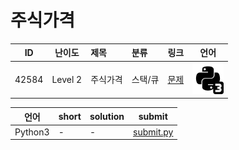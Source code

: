 # 주식가격

| ID | 난이도 | 제목 | 분류 | 링크 | 언어 |
| -- | ---- | :-- | :-- | --- | --- |
| 42584 | Level 2 | 주식가격 | 스택/큐 | [문제](https://programmers.co.kr/learn/courses/30/lessons/42584) | [![python3](/assets/python3.svg)](submit.py) |

| 언어 | short | solution | submit |
| --- | ----- | -------- | ------ |
| Python3 | - | - | [submit.py](submit.py) |
